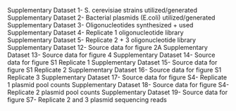 Supplementary Dataset 1- S. cerevisiae strains utilized/generated
Supplementary Dataset 2- Bacterial plasmids (E.coli) utilized/generated
Supplementary Dataset 3- Oligonucleotides synthesized + used
Supplementary Dataset 4- Replicate 1 oligonucleotide library
Supplementary Dataset 5- Replicate 2 + 3 oligonucleotide library
Supplementary Dataset 12- Source data for figure 2A
Supplementary Dataset 13- Source data for figure 4
Supplementary Dataset 14- Source data for figure S1 Replicate 1
Supplementary Dataset 15- Source data for figure S1 Replicate 2
Supplementary Dataset 16- Source data for figure S1 Replicate 3
Supplementary Dataset 17- Source data for figure S4- Replicate 1 plasmid pool counts
Supplementary Dataset 18- Source data for figure S4- Replicate 2 plasmid pool counts
Supplementary Dataset 19- Source data for figure S7- Replicate 2 and 3 plasmid sequencing reads


